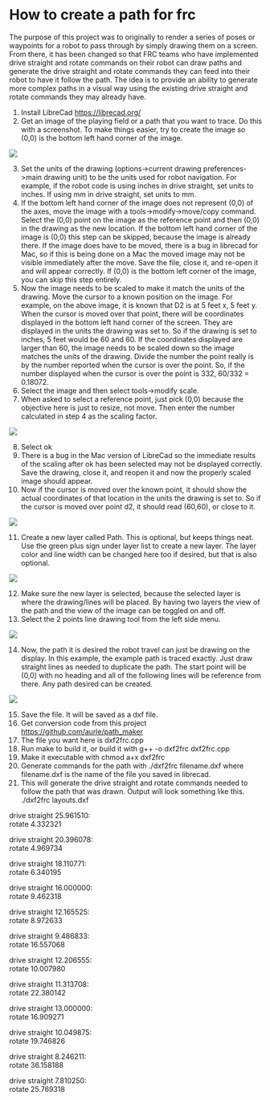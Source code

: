 # How to create a path for frc

The purpose of this project was to originally to render a series of poses or waypoints for a robot to pass through by simply drawing them on a screen. From there, it has been changed so that FRC teams who have implemented drive straight and rotate commands on their robot can draw paths and generate the drive straight and rotate commands they can feed into their robot to have it follow the path. The idea is to provide an ability to generate more complex paths in a visual way using the existing drive straight and rotate commands they may already have.

1) Install LibreCad  https://librecad.org/
2) Get an image of  the playing field or a path that you want to trace. Do this with a screenshot. To make things easier, try to create the image so (0,0) is the bottom left hand corner of the image.

![](images/image3.png)

3) Set the units of the drawing (options->current drawing preferences->main drawing unit) to be the units used for robot navigation. For example, if the robot code is using inches in drive straight, set units to inches. If using mm in drive straight, set units to mm.
4) If the bottom left hand corner of the image does not represent (0,0) of the axes, move the image with a tools->modify->move/copy command. Select the (0,0) point on the image as the reference point and then (0,0) in the drawing as the new location. If the bottom left hand corner of the image is (0,0) this step can be skipped, because the image is already there. If the image does have to be moved, there is a bug in librecad for Mac, so if this is being done on a Mac the moved image may not be visible immediately after the move. Save the file, close it, and re-open it and will appear correctly. If (0,0) is the bottom left corner of the image, you can skip this step entirely.
5) Now the image needs to be scaled to make it match the units of the drawing. Move the cursor to a known position on the image. For example, on the above image, it is known that D2 is at 5 feet x, 5 feet y. When the cursor is moved over that point, there will be coordinates displayed in the bottom left hand corner of the screen. They are displayed in the units the drawing was set to. So if the drawing is set to inches, 5 feet would be 60 and 60. If the coordinates displayed are larger than 60, the image needs to be scaled down so the image matches the units of the drawing. Divide the number the point really is by the number reported when the cursor is over the point. So, if the number displayed when the cursor is over the point is 332, 60/332 = 0.18072.     
6) Select the image and then select tools->modify scale.
7) When asked to select a reference point, just pick (0,0) because the objective here is just to resize, not move. Then enter the number calculated in step 4 as the scaling factor.

![](images/image6.png)

8) Select ok
9) There is a bug in the Mac version of LibreCad so the immediate results of the scaling after ok has been selected may not be displayed correctly. Save the drawing, close it, and reopen it and now the properly scaled image should appear.
10) Now if the cursor is moved over the known point, it should show the actual coordinates of that location in the units the drawing is set to. So if the cursor is moved over point d2, it should read (60,60), or close to it.

![](images/image5.png)

11) Create a new layer called Path. This is optional, but keeps things neat. Use the green plus sign under layer list to create a new layer. The layer color and line width can be changed here too if desired, but that is also optional.

![](images/image2.png)

12) Make sure the new layer is selected, because the selected layer is where the drawing/lines will be placed. By having two layers the view of the path and the view of the image can be toggled on and off.
13) Select the 2 points line drawing tool from the left side menu.

![](images/image4.png)

14) Now, the path it is desired the robot travel can just be drawing on the display. In this example, the example path is traced exactly. Just draw straight lines as needed to duplicate the path. The start point will be (0,0) with no heading and all of the following lines will be reference from there. Any path desired can be created.

![](images/image1.png)

15) Save the file. It will be saved as a dxf file.
16) Get conversion code from this project https://github.com/aurle/path_maker
17) The file you want here is dxf2frc.cpp
18) Run make to build it, or build it with g++ -o dxf2frc dxf2frc.cpp
19) Make it executable with chmod a+x dxf2frc
20) Generate commands for the path with ./dxf2frc filename.dxf  where filename.dxf is the name of the file you saved in librecad.
21) This will generate the drive straight and rotate commands needed to follow the path that was drawn. Output will look something like this.
./dxf2frc layouts.dxf 

drive straight 25.961510:  
rotate 4.332321 

drive straight 20.396078:  
rotate 4.969734 

drive straight 18.110771:  
rotate 6.340195 

drive straight 16.000000:  
rotate 9.462318 

drive straight 12.165525:  
rotate 8.972633 

drive straight 9.486833:  
rotate 16.557068 

drive straight 12.206555:  
rotate 10.007980 

drive straight 11.313708:  
rotate 22.380142 

drive straight 13.000000:  
rotate 16.909271 

drive straight 10.049875:  
rotate 19.746826 

drive straight 8.246211:  
rotate 36.158188 

drive straight 7.810250:  
rotate 25.769318 


